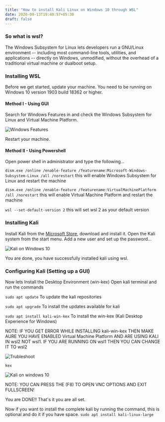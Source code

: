 ```yaml
---
title: "How to install Kali Linux on Windows 10 through WSL"
date: 2020-09-13T19:49:57+05:30
draft: false
---
```


### So what is wsl?

The Windows Subsystem for Linux lets developers run a GNU/Linux environment -- including most command-line tools, utilities, and applications -- directly on Windows, unmodified, without the overhead of a traditional virtual machine or dualboot setup.

### Installing WSL

Before we get started, update your machine. You need to be running on Windows 10 version 1903 build 18362 or higher.

#### Method I - Using GUI

Search for Windows Features in and check the Windows Subsystem for Linux and Virtual Machine Platform.

![Windows Features](https://www.linkpicture.com/q/Screenshot-103.png)

Restart your machine.

#### Method II - Using Powershell

Open power shell in administrator and type the following...

`dism.exe /online /enable-feature /featurename:Microsoft-Windows-Subsystem-Linux /all /norestart`
this will enable Windows Subsystem for Linux and restart the machine

`dism.exe /online /enable-feature /featurename:VirtualMachinePlatform /all /norestart`
this will enable Virtual Machine Platform and restart the machine

`wsl --set-default-version 2`
this will set wsl 2 as your default version

### Installing Kali

Install Kali from the [Microsoft Store](https://aka.ms/wslstore), download and install it.
Open the Kali system from the start menu.
Add a new user and set up the password...

![Kali on Windows 10](https://www.linkpicture.com/q/Screenshot-108.png)

You are done, you have successfully installed kali using wsl.

### Configuring Kali (Setting up a GUI)

Now lets Install the Desktop Environment (win-kex)
Open kali terminal and run the commands

`sudo apt update`
To update the kali repositories

`sudo apt upgrade`
To install the updates available for kali

`sudo apt install kali-win-kex`
To install the win-kex (Kali Desktop Experience for Windows)

NOTE: IF YOU GET ERROR WHILE INSTALLING kali-win-kex THEN MAKE AURE YOU HAVE ENABLED Virtual Machine Platform AND ARE USING KALI IN wsl2 NOT wsl1. IF YOU ARE RUNNING ON wsl1 THEN YOU CAN CHANGE IT TO wsl2

![Trubleshoot](https://www.linkpicture.com/q/Screenshot-135.png)

`kex`

![Kali on windows 10](https://www.linkpicture.com/q/Screenshot-130.png)

NOTE: YOU CAN PRESS THE (F8) TO OPEN VNC OPTIONS AND EXIT FULLSCREEN!

You are DONE!! That's it you are all set.

Now if you want to install the complete kali by running the command, this is optional and do it if you have space.
`sudo apt install kali-linux-large`

